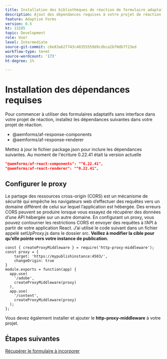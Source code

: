 ```yaml
---
title: Installation des bibliothèques de réaction de formulaire adaptatif requises
description: Ajout des dépendances requises à votre projet de réaction
feature: Adaptive Forms
version: 6.5
kt: 13285
topic: Development
role: User
level: Intermediate
source-git-commit: c6e83a627743c40355559d9cdbca2b70db7f23ed
workflow-type: tm+mt
source-wordcount: '173'
ht-degree: 1%

---
```



# Installation des dépendances requises

Pour commencer à utiliser des formulaires adaptatifs sans interface dans votre projet de réaction, installez les dépendances suivantes dans votre projet de réaction.

* @aemforms/af-response-components
* @aemforms/af-response-renderer

Mettez à jour le fichier package.json pour inclure les dépendances suivantes. Au moment de l&#39;écriture 0.22.41 était la version actuelle

```json
"@aemforms/af-react-components": "^0.22.41",
"@aemforms/af-react-renderer": "^0.22.41",
```

## Configurer le proxy

Le partage des ressources cross-origin (CORS) est un mécanisme de sécurité qui empêche les navigateurs web d’effectuer des requêtes vers un domaine différent de celui sur lequel l’application est hébergée. Des erreurs CORS peuvent se produire lorsque vous essayez de récupérer des données d’une API hébergée sur un autre domaine. En configurant un proxy, vous pouvez contourner les restrictions CORS et envoyer des requêtes à l’API à partir de votre application React. J’ai utilisé le code suivant dans un fichier appelé setUpProxy.js dans le dossier src. **Veillez à modifier la cible pour qu’elle pointe vers votre instance de publication.**

```
const { createProxyMiddleware } = require('http-proxy-middleware');
const proxy = {
    target: 'https://mypublishinstance:4503/',
    changeOrigin: true
}
module.exports = function(app) {
  app.use(
    '/adobe',
    createProxyMiddleware(proxy)
  ),
  app.use(
    '/content',
    createProxyMiddleware(proxy)
  );
};
```

Vous devez également installer et ajouter le **http-proxy-middleware** à votre projet.

## Étapes suivantes

[Récupérer le formulaire à incorporer](./fetch-the-form.md)